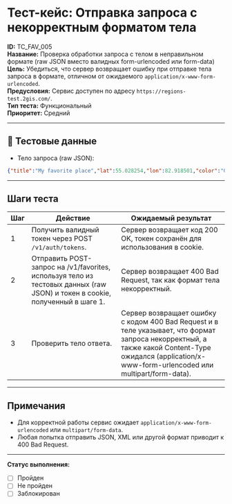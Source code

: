 # Тест-кейс: Отправка запроса с некорректным форматом тела

**ID:** TC_FAV_005  
**Название:** Проверка обработки запроса с телом в неправильном формате (raw JSON вместо валидных form-urlencoded или form-data)  
**Цель:** Убедиться, что сервер возвращает ошибку при отправке тела запроса в формате, отличном от ожидаемого `application/x-www-form-urlencoded`.  
**Предусловия:** Сервис доступен по адресу `https://regions-test.2gis.com/`.   
**Тип теста:** Функциональный  
**Приоритет:** Средний  

---

## 🧪 Тестовые данные

- Тело запроса (raw JSON):  
```json
{"title":"My favorite place","lat":55.028254,"lon":82.918501,"color":"GREEN"}
```
---

## Шаги теста

| Шаг | Действие | Ожидаемый результат |
|-----|-----------|-------------------|
| 1   | Получить валидный токен через POST `/v1/auth/tokens`. | Сервер возвращает код 200 OK, токен сохранён для использования в cookie. |
| 2   | Отправить POST-запрос на /v1/favorites, используя тело из тестовых данных (raw JSON) и токен в cookie, полученный в шаге 1. | Сервер возвращает 400 Bad Request, так как формат тела некорректный.|
| 3   | Проверить тело ответа. | Сервер возвращает ошибку с кодом 400 Bad Request и в теле указывает, что формат запроса некорректный, а также какой Content-Type ожидался (application/x-www-form-urlencoded или multipart/form-data).|

---

## Примечания
- Для корректной работы сервис ожидает `application/x-www-form-urlencoded` или `multipart/form-data`.  
- Любая попытка отправить JSON, XML или другой формат приводит к 400 Bad Request.  

---

**Статус выполнения:**  
- [ ] Пройден  
- [ ] Не пройден  
- [ ] Заблокирован

